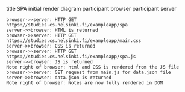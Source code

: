 title SPA initial render diagram
participant browser
participant server

    browser->>server: HTTP GET https://studies.cs.helsinki.fi/exampleapp/spa
    server->>browser: HTML is returned
    browser->>server: HTTP GET https://studies.cs.helsinki.fi/exampleapp/main.css
    server->>browser: CSS is returned
    browser->>server: HTTP GET https://studies.cs.helsinki.fi/exampleapp/spa.js
    server->>browser: JS is returned
    Note right of browser: html and CSS is rendered from the JS file
    browser->>server: GET request from main.js for data.json file
    server->>browser: data.json is returned
    Note right of browser: Notes are now fully rendered in DOM
